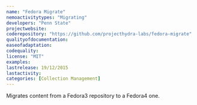 ```yaml
---
name: "Fedora Migrate"
nemoactivitytypes: "Migrating"
developers: "Penn State"
projectwebsite: 
coderepository: "https://github.com/projecthydra-labs/fedora-migrate"
qualityofdocumentation: 
easeofadaptation: 
codequality: 
license: "MIT"
examples: 
lastrelease: 19/12/2015
lastactivity: 
categories: [Collection Management]
---
```

Migrates content from a Fedora3 repository to a Fedora4 one.
